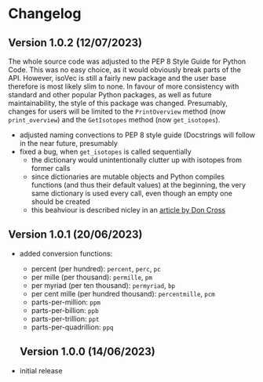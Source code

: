 
# Changelog

## Version 1.0.2 (12/07/2023)

The whole source code was adjusted to the PEP 8 Style Guide for Python Code.
This was no easy choice, as it would obviously break parts of the API.
However, isoVec is still a fairly new package and the user base therefore is most likely slim to none.
In favour of more consistency with standard and other popular Python packages, as well as future maintainability, the style of this package was changed.
Presumably, changes for users will be limited to the `PrintOverview` method (now `print_overview`) and the `GetIsotopes` method (now `get_isotopes`).


- adjusted naming convections to PEP 8 style guide (Docstrings will follow in the near future, presumably
- fixed a bug, when `get_isotopes` is called sequentially
	- the dictionary would unintentionally clutter up with isotopes from former calls
	- since dictionaries are mutable objects and Python compiles functions (and thus their default values) at the beginning, the very same dictionary is used every call, even though an empty one should be created
	- this beahviour is described nicley in an [article by Don Cross](https://towardsdatascience.com/python-pitfall-mutable-default-arguments-9385e8265422)

## Version 1.0.1 (20/06/2023)

 - added conversion functions:
	- percent (per hundred): `percent`, `perc`, `pc`
	- per mille (per thousand): `permille`, `pm`
	- per myriad (per ten thousand): `permyriad`, `bp`
	- per cent mille (per hundred thousand): `percentmille`, `pcm`
	- parts-per-million: `ppm`
	- parts-per-billion: `ppb`
	- parts-per-trillion: `ppt`
	- parts-per-quadrillion: `ppq`

	## Version 1.0.0 (14/06/2023)

- initial release